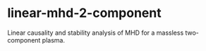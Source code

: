 # linear-mhd-2-component
Linear causality and stability analysis of MHD for a massless two-component plasma.
